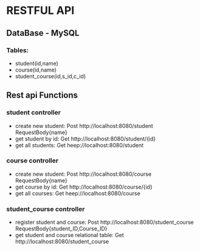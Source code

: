 # RESTFUL API
## DataBase - MySQL
### Tables:
* student(id,name) 
* course(id,name)
* student_course(id,s_id,c_id)
## Rest api Functions
### student controller
* create new student: Post http://localhost:8080/student  
                      RequestBody{name}
* get student by id: Get http://localhost:8080/student/{id}
* get all students: Get heep://localhost:8080/student
### course controller
* create new student: Post http://localhost:8080/course  
                     RequestBody{name}
* get course by id: Get http://localhost:8080/course/{id}
* get all courses: Get heep://localhost:8080/course
### student_course controller
* register student and course: Post http://localhost:8080/student_course  
                              RequestBody{student_ID,Course_ID}
* get student and course relational table: Get http://localhost:8080/student_course
